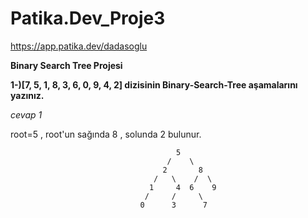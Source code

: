 # Patika.Dev_Proje3

https://app.patika.dev/dadasoglu

**Binary Search Tree Projesi**

**1-)[7, 5, 1, 8, 3, 6, 0, 9, 4, 2] dizisinin Binary-Search-Tree aşamalarını yazınız.**

*cevap 1*

 root=5 , root'un sağında 8 , solunda 2 bulunur.
 
 
 
                                         5
                                       /    \
                                      2       8
                                    /   \    /  \
                                   1     4  6    9
                                  /     /     \
                                 0      3      7
                                      
